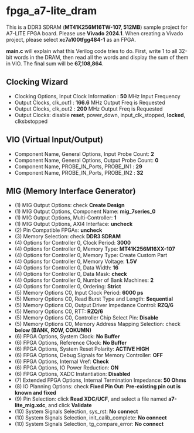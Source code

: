 # fpga_a7-lite_dram

This is a DDR3 SDRAM (**MT41K256M16TW-107, 512MB**) sample project for A7-LITE FPGA board.
Please use **Vivado 2024.1**. 
When creating a Vivado project, please select **xc7a100tfgg484-1** as an FPGA. 

**main.c** will explain what this Verilog code tries to do.
First, write 1 to all 32-bit words in the DRAM, then read all the words and display the sum of them in VIO.
The final sum will be **67,108,864**.

## Clocking Wizard

- Clocking Options, Input Clock Information : **50** MHz Input Frequency
- Output Clocks, clk_out1 : **166.6** MHz Output Freq is Requested
- Output Clocks, clk_out2 : **200** MHz Output Freq is Requested
- Output Clocks: disable **reset**, power_down, input_clk_stopped, **locked**, clksbstopped

## VIO (Virtual Input/Output)

- Component Name, General Options, Input Probe Count: **2**
- Component Name, General Options, Output Probe Count: **0**
- Component Name, PROBE_IN_Ports, PROBE_IN1 : **29**
- Component Name, PROBE_IN_Ports, PROBE_IN2 : **32**

## MIG (Memory Interface Generator)

- (1) MIG Output Options: check **Create Design**
- (1) MIG Output Options, Component Name: **mig_7series_0**
- (1) MIG Output Options, Multi-Controller: **1**
- (1) MIG Output Options, AXI4 Interface: **uncheck**
- (2) Pin Compatible FPGAs: **uncheck** 
- (3) Memory Selection: check **DDR3 SDRAM**
- (4) Options for Controller 0, Clock Period: **3000**
- (4) Options for Controller 0, Memory Type: **MT41K256M16XX-107**
- (4) Options for Controller 0, Memory Type: Create Custom Part
- (4) Options for Controller 0, Memory Voltage: **1.5V**
- (4) Options for Controller 0, Data Width: **16**
- (4) Options for Controller 0, Data Mask: **check**
- (4) Options for Controller 0, Number of Bank Machines: **2**
- (4) Options for Controller 0, Ordering: **Strict**
- (5) Memory Options C0, Input Clock Period: **6000 ps**
- (5) Memory Options C0, Read Burst Type and Length: **Sequential**
- (5) Memory Options C0, Output Driver Impedance Control: **RZQ/6**
- (5) Memory Options C0, RTT: **RZQ/6**
- (5) Memory Options C0, Controller Chip Select Pin: **Disable**
- (5) Memory Options C0, Memory Address Mapping Selection: check **below (BANK, ROW, COKUMN)**
- (6) FPGA Options, System Clock: **No Buffer**
- (6) FPGA Options, Reference Clock: **No Buffer**
- (6) FPGA Options, System Reset Polarity: **ACTIVE HIGH**
- (6) FPGA Options, Debug Signals for Memory Controller: **OFF**
- (6) FPGA Options, Internal Vref: **Check**
- (6) FPGA Options, IO Power Reduction: **ON**
- (6) FPGA Options, XADC Instantiation: **Disabled**
- (7) Extended FPGA Options, Internal Termination Impedance: **50 Ohms**
- (8) IO Planning Options: check **Fixed Pin Out: Pre-existing pin out is known and fixed**
- (9) Pin Selection: click **Read XDC/UCF**, and select a file named **a7-lite_mig.xdc**, and click **Validate**
- (10) System Signals Selection, sys_rst: **No connect**
- (10) System Signals Selection, init_calib_complete: **No connect**
- (10) System Signals Selection, tg_compare_error: **No connect**
